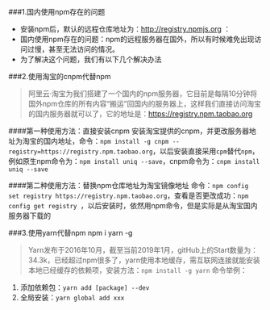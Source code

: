 ###1.国内使用npm存在的问题

* 安装npm后，默认的远程仓库地址为：http://registry.npmjs.org ：
* 国内使用npm存在的问题：npm的远程服务器在国外，所以有时候难免出现访问过慢，甚至无法访问的情况。
* 为了解决这个问题，我们有以下几个解决办法

###2.使用淘宝的cnpm代替npm

> 阿里云·淘宝为我们搭建了一个国内的npm服务器，它目前是每隔10分钟将国外npm仓库的所有内容“搬运”回国内的服务器上，这样我们直接访问淘宝的国内服务器就可以了，它的地址是：https://registry.npm.taobao.org

####第一种使用方法：直接安装cnpm
安装淘宝提供的cnpm，并更改服务器地址为淘宝的国内地址，命令：``` npm install -g cnpm --registry=https://registry.npm.taobao.org
```，以后安装直接采用```cpm```替代```npm```，例如原生npm命令为：```npm install uniq --save```，cnpm命令为：```cnpm install uniq --save```

####第二种使用方法：替换npm仓库地址为淘宝镜像地址
命令：```npm config set registry https://registry.npm.taobao.org```，查看是否更改成功：```npm config get registry ```，以后安装时，依然用npm命令，但是实际是从淘宝国内服务器下载的

###3.使用yarn代替npm          npm i yarn -g

> Yarn发布于2016年10月，截至当前2019年1月，gitHub上的Start数量为：34.3k，已经超过npm很多了，yarn使用本地缓存，需互联网连接就能安装本地已经缓存的依赖项，安装方法：```npm install -g yarn```
命令举例：

1. 添加依赖包：```yarn add [package] --dev```
2. 全局安装：```yarn global add xxx```





